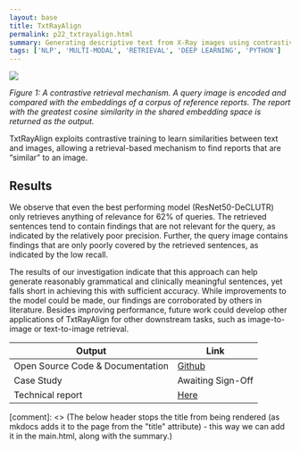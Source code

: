 ```yaml
---
layout: base
title: TxtRayAlign
permalink: p22_txtrayalign.html
summary: Generating descriptive text from X-Ray images using contrastive learning on multi-modal data
tags: ['NLP', 'MULTI-MODAL', 'RETRIEVAL', 'DEEP LEARNING', 'PYTHON']
---
```


![](../images/p22fig1.png)
<p align="left">
    <em>Figure 1: A contrastive retrieval mechanism.   A query image is encoded and compared with the embeddings of a corpus of reference reports.  The report with the greatest cosine similarity in the shared embedding space is returned as the output.</em>
</p>

TxtRayAlign exploits contrastive training to learn similarities between text and images, allowing a retrieval-based mechanism to find reports that are “similar” to an image.

## Results

We observe that even the best performing model (ResNet50-DeCLUTR) only retrieves anything of relevance for 62% of queries. The retrieved sentences tend to contain findings that are not relevant for the query, as indicated by the relatively poor precision. Further, the query image contains findings that are only poorly covered by the retrieved sentences, as indicated by the low recall.

The results of our investigation indicate that this approach can help generate reasonably grammatical and clinically meaningful sentences, yet falls short in achieving this with sufficient accuracy. While improvements to the model could be made, our findings are corroborated by others in literature. Besides improving
performance, future work could develop other applications of TxtRayAlign for other downstream tasks, such as image-to-image or text-to-image retrieval.

| Output | Link |
| ---- | ---- |
| Open Source Code & Documentation | [Github](https://github.com/nhsx/txt-ray-align) |
| Case Study | Awaiting Sign-Off |
| Technical report | [Here](https://github.com/nhsx/txt-ray-align/blob/main/report/TxtRayAlign_Report_DZ.pdf) |

[comment]: <> (The below header stops the title from being rendered (as mkdocs adds it to the page from the "title" attribute) - this way we can add it in the main.html, along with the summary.)
#
